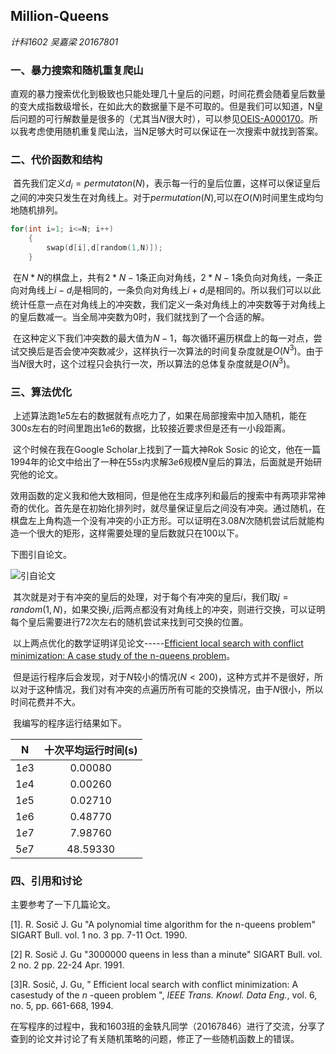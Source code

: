 ## Million-Queens

*计科1602 吴嘉梁 20167801*

### 一、暴力搜索和随机重复爬山

​	直观的暴力搜索优化到极致也只能处理几十皇后的问题，时间花费会随着皇后数量的变大成指数级增长，在如此大的数据量下是不可取的。但是我们可以知道，N皇后问题的可行解数量是很多的（尤其当$N$很大时），可以参见[OEIS-A000170](<https://oeis.org/A000170>)。所以我考虑使用随机重复爬山法，当N足够大时可以保证在一次搜索中就找到答案。

### 二、代价函数和结构

​	首先我们定义$d_i=permutaton(N)$，表示每一行的皇后位置，这样可以保证皇后之间的冲突只发生在对角线上。对于$permutation(N)$,可以在$O(N)$时间里生成均匀地随机排列。

```C++
for(int i=1; i<=N; i++)
    {
        swap(d[i],d[random(1,N)]);
    }
```

​	在$N*N$的棋盘上，共有$2*N-1$条正向对角线，$2*N-1$条负向对角线，一条正向对角线上$i-d_i$是相同的，一条负向对角线上$i+d_i$是相同的。所以我们可以以此统计任意一点在对角线上的冲突数，我们定义一条对角线上的冲突数等于对角线上的皇后数减一。当全局冲突数为$0$时，我们就找到了一个合适的解。

​	在这种定义下我们冲突数的最大值为$N-1$，每次循环遍历棋盘上的每一对点，尝试交换后是否会使冲突数减少，这样执行一次算法的时间复杂度就是$O(N^3)$。由于当$N$很大时，这个过程只会执行一次，所以算法的总体复杂度就是$O(N^3)$。

### 三、算法优化

​	上述算法跑$1e5$左右的数据就有点吃力了，如果在局部搜索中加入随机，能在$300s$左右的时间里跑出$1e6$的数据，比较接近要求但是还有一小段距离。

​	这个时候在我在Google Scholar上找到了一篇大神Rok Sosic 的论文，他在一篇1994年的论文中给出了一种在$55s$内求解$3e6$规模$N$皇后的算法，后面就是开始研究他的论文。

​	效用函数的定义我和他大致相同，但是他在生成序列和最后的搜索中有两项非常神奇的优化。首先是在初始化排列时，就尽量保证皇后之间没有冲突。通过随机，在棋盘左上角构造一个没有冲突的小正方形。可以证明在$3.08N$次随机尝试后就能构造一个很大的矩形，这样需要处理的皇后数就只在$100$以下。

下图引自论文。

![引自论文](C:\Users\Lethe\AppData\Roaming\Typora\typora-user-images\1558798868953.png)

​	其次就是对于有冲突的皇后的处理，对于每个有冲突的皇后$i$，我们取$j=random(1,N)$，如果交换$i,j$后两点都没有对角线上的冲突，则进行交换，可以证明每个皇后需要进行72次左右的随机尝试来找到可交换的位置。

​	以上两点优化的数学证明详见论文-----[Efficient local search with conflict minimization: A case study of the n-queens problem](https://ieeexplore.ieee.org/abstract/document/317698/)。

​	但是运行程序后会发现，对于$N$较小的情况$(N<200)$，这种方式并不是很好，所以对于这种情况，我们对有冲突的点遍历所有可能的交换情况，由于$N$很小，所以时间花费并不大。

​	我编写的程序运行结果如下。

| N     | 十次平均运行时间(s) |
| ----- | :-----------------: |
| $1e3$ |       0.00080       |
| $1e4$ |       0.00260       |
| $1e5$ |       0.02710       |
| $1e6$ |       0.48770       |
| $1e7$ |       7.98760       |
| $5e7$ |      48.59330       |



### 四、引用和讨论

主要参考了一下几篇论文。

 [1]. R. Sosic̆ J. Gu "A polynomial time algorithm for the n-queens problem" SIGART Bull. vol. 1 no. 3 pp. 7-11 Oct. 1990. 

[2] R. Sosic̆ J. Gu "3000000 queens in less than a minute" SIGART Bull. vol. 2 no. 2 pp. 22-24 Apr. 1991.   

[3]R. Sosič, J. Gu, " Efficient local search with conflict minimization: A casestudy of the $n$ -queen problem ", *IEEE Trans. Knowl. Data Eng.*, vol. 6, no. 5, pp. 661-668, 1994.

​	在写程序的过程中，我和1603班的金轶凡同学（20167846）进行了交流，分享了查到的论文并讨论了有关随机策略的问题，修正了一些随机函数上的错误。
